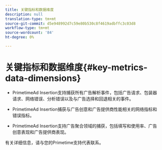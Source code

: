 ```yaml
---
title: 关键指标和数据维度
description: null
translation-type: tm+mt
source-git-commit: d5e948992d7c59e80b530c8f4619adbffc3c03d8
workflow-type: tm+mt
source-wordcount: '84'
ht-degree: 0%

---
```



# 关键指标和数据维度{#key-metrics-data-dimensions}

* PrimetimeAd Insertion支持捕获所有广告解析事件，包括广告请求、包装器请求、网络错误、分析错误以及与广告选择和回退相关的事件。

* PrimetimeAd Insertion捕获与广告创意和广告提供商性能相关的网络指标和错误指标。

* PrimetimeAd Insertion支持广告聚合领域的捕获，包括填写和使用率、广告创意表现和广告提供商表现。

有关详细信息，请与您的Primetime支持代表联系。
